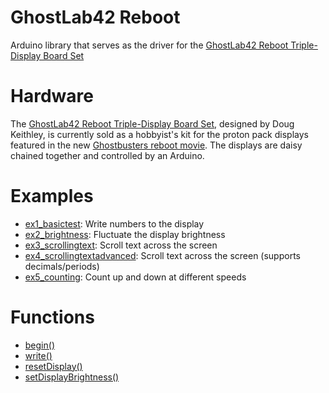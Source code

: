 # GhostLab42 Reboot
Arduino library that serves as the driver for the [GhostLab42 Reboot Triple-Display Board Set](http://www.gbfans.com/forum/viewtopic.php?f=31&t=41215)

# Hardware
The [GhostLab42 Reboot Triple-Display Board Set](http://www.gbfans.com/forum/viewtopic.php?f=31&t=41215), designed by Doug Keithley, is currently sold as a hobbyist's kit for the proton pack displays featured in the new [Ghostbusters reboot movie](https://en.wikipedia.org/wiki/Ghostbusters_(2016_film)). The displays are daisy chained together and controlled by an Arduino.

# Examples
* [ex1_basictest](https://github.com/jaredpetersen/ghostlab42reboot/blob/master/examples/ex1_basictest/ex1_basictest.ino): Write numbers to the display
* [ex2_brightness](https://github.com/jaredpetersen/ghostlab42reboot/blob/master/examples/ex2_brightness/ex2_brightness.ino): Fluctuate the display brightness
* [ex3_scrollingtext](https://github.com/jaredpetersen/ghostlab42reboot/blob/master/examples/ex3_scrollingtext/ex3_scrollingtext.ino): Scroll text across the screen
* [ex4_scrollingtextadvanced](https://github.com/jaredpetersen/ghostlab42reboot/blob/master/examples/ex4_scrollingtextadvanced/ex4_scrollingtextadvanced.ino): Scroll text across the screen (supports decimals/periods)
* [ex5_counting](https://github.com/jaredpetersen/ghostlab42reboot/blob/master/examples/ex5_counting/ex5_counting.ino): Count up and down at different speeds

# Functions
* [begin()](https://github.com/jaredpetersen/ghostlab42reboot/blob/master/documentation/functions/begin.md)
* [write()](https://github.com/jaredpetersen/ghostlab42reboot/blob/master/documentation/functions/write.md)
* [resetDisplay()](https://github.com/jaredpetersen/ghostlab42reboot/blob/master/documentation/functions/resetdisplay.md)
* [setDisplayBrightness()](https://github.com/jaredpetersen/ghostlab42reboot/blob/master/documentation/functions/setdisplaybrightness.md)
